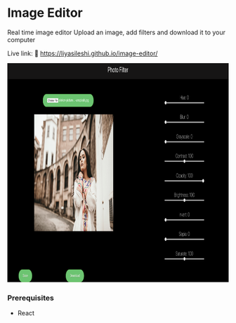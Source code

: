 # Image Editor

Real time image editor
Upload an image, add filters and download it to your computer

Live link: 🔗 https://liyasileshi.github.io/image-editor/

<img src='public/images/editorimg.png' height='500' width='auto'>


### Prerequisites

- React
